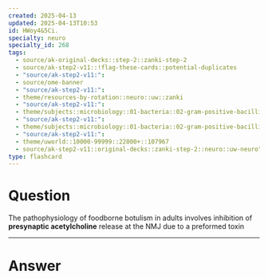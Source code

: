 ```yaml
---
created: 2025-04-13
updated: 2025-04-13T10:53
id: HWoy4&5Ci.
specialty: neuro
specialty_id: 268
tags:
  - source/ak-original-decks::step-2::zanki-step-2
  - source/ak-step2-v11::!flag-these-cards::potential-duplicates
  - "source/ak-step2-v11:": 
  - source/ome-banner
  - "source/ak-step2-v11:": 
  - theme/resources-by-rotation::neuro::uw::zanki
  - "source/ak-step2-v11:": 
  - theme/subjects::microbiology::01-bacteria::02-gram-positive-bacilli::clostridium-botulinum
  - "source/ak-step2-v11:": 
  - theme/subjects::microbiology::01-bacteria::02-gram-positive-bacilli::clostridium-botulinum::adult-botulism
  - "source/ak-step2-v11:": 
  - theme/uworld::10000-99999::22000+::107967
  - source/ak-step2-v11::original-decks::zanki-step-2::neuro::uw-neuro"
type: flashcard
---
```


# Question
The pathophysiology of foodborne botulism in adults involves inhibition of **presynaptic acetylcholine** release at the NMJ due to a preformed toxin

---

# Answer

